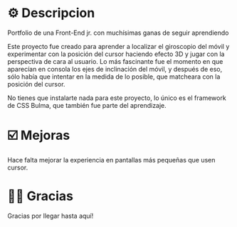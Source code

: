 # ⚙️ Descripcion
Portfolio  de una Front-End jr. con muchísimas ganas de seguir aprendiendo

Este proyecto fue creado para aprender a localizar el giroscopio del móvil y experimentar con la posición del cursor haciendo efecto 3D y jugar con la perspectiva de cara al usuario.
Lo más fascinante fue el momento en que aparecían en consola los ejes de inclinación del móvil, y después de eso, sólo había que intentar en la medida de lo posible, que matcheara con la posición del cursor.

No tienes que instalarte nada para este proyecto, lo único es el framework de CSS Bulma, que también fue parte del aprendizaje.

# ☑️ Mejoras
Hace falta mejorar la experiencia en pantallas más pequeñas que usen cursor.

# 🙏🏽 Gracias
Gracias por llegar hasta aquí!
